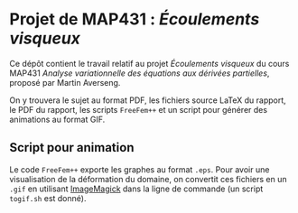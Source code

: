 # Projet de MAP431 : _Écoulements visqueux_

Ce dépôt contient le travail relatif au projet _Écoulements visqueux_ du cours MAP431 _Analyse variationnelle des équations aux dérivées partielles_,  proposé par Martin Averseng.

On y trouvera le sujet au format PDF, les fichiers source LaTeX du rapport, le PDF du rapport, les scripts `FreeFem++` et un script pour générer des animations au format GIF.

## Script pour animation

Le code `FreeFem++` exporte les graphes au format `.eps`. Pour avoir une visualisation de la déformation du domaine, on convertit ces fichiers en un `.gif` en utilisant [ImageMagick](www.imagemagick.org) dans la ligne de commande (un script `togif.sh` est donné).
